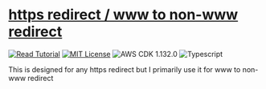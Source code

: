 # [https redirect / www to non-www redirect](https://apoorv.blog/redirect-www-to-non-www/)

[![Read Tutorial](https://badgen.now.sh/badge/Read/Tutorial/purple)](https://apoorv.blog/redirect-www-to-non-www/)
[![MIT License](https://badgen.now.sh/badge/License/MIT/blue)](https://github.com/apoorvmote/cdk-examples/blob/master/License.md)
![AWS CDK 1.132.0](https://badgen.net/badge/aws-cdk/1.132.0/yellow)
![Typescript](https://badgen.net/badge/icon/typescript?icon=typescript&label)

This is designed for any https redirect but I primarily use it for www to non-www redirect